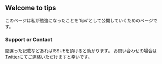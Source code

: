 ## Welcome to tips

このページは私が勉強になったことを'tips'として公開していくためのページです。


### Support or Contact

間違った記載などあればISSUEを頂けると助かります。
お問い合わせの場合は[Twitter](https://twitter.com/M11341146)にてご連絡いただけますと幸いです。